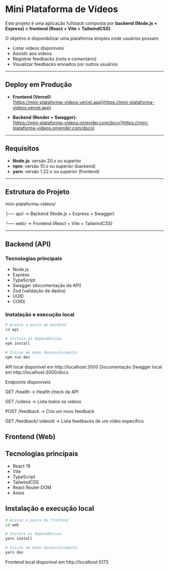 # Mini Plataforma de Vídeos

Este projeto é uma aplicação fullstack composta por **backend (Node.js + Express)** e **frontend (React + Vite + TailwindCSS)**.  

O objetivo é disponibilizar uma plataforma simples onde usuários possam:
- Listar vídeos disponíveis  
- Assistir aos vídeos  
- Registrar feedbacks (nota e comentário)  
- Visualizar feedbacks enviados por outros usuários  

---

## Deploy em Produção

- **Frontend (Vercel):**  
  [https://mini-plataforma-videos.vercel.app](https://mini-plataforma-videos.vercel.app)

- **Backend (Render + Swagger):**  
  [https://mini-plataforma-videos.onrender.com/docs](https://mini-plataforma-videos.onrender.com/docs)

---

## Requisitos

- **Node.js**: versão 20.x ou superior  
- **npm**: versão 10.x ou superior (backend)  
- **yarn**: versão 1.22.x ou superior (frontend)  

---

## Estrutura do Projeto
mini-plataforma-videos/

├── api/ → Backend (Node.js + Express + Swagger)

└── web/ → Frontend (React + Vite + TailwindCSS)

---

## Backend (API)

### Tecnologias principais
- Node.js  
- Express  
- TypeScript  
- Swagger (documentação da API)  
- Zod (validação de dados)  
- UUID  
- CORS  

### Instalação e execução local
```bash
# Acesse a pasta do backend
cd api

# Instale as dependências
npm install

# Inicie em modo desenvolvimento
npm run dev
```
API local disponível em http://localhost:3000
Documentação Swagger local em http://localhost:3000/docs

Endpoints disponíveis

GET /health → Health check da API

GET /videos → Lista todos os vídeos

POST /feedback → Cria um novo feedback

GET /feedback/:videoId → Lista feedbacks de um vídeo específico

## Frontend (Web)
## Tecnologias principais

- React 19
- Vite
- TypeScript
- TailwindCSS
- React Router DOM
- Axios

## Instalação e execução local

```bash
# Acesse a pasta do frontend
cd web

# Instale as dependências
yarn install

# Inicie em modo desenvolvimento
yarn dev
```

Frontend local disponível em http://localhost:5173
